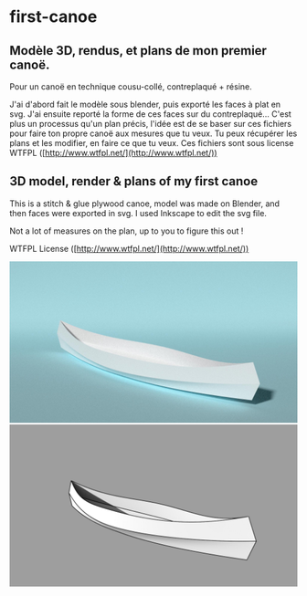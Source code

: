 first-canoe
===========

Modèle 3D, rendus, et plans de mon premier canoë.
-------------------------------------------------

Pour un canoë en technique cousu-collé, contreplaqué + résine.

J'ai d'abord fait le modèle sous blender, puis exporté les faces à plat en svg. J'ai ensuite reporté la forme de ces faces sur du contreplaqué...
C'est plus un processus qu'un plan précis, l'idée est de se baser sur ces fichiers pour faire ton propre canoë aux mesures que tu veux.
Tu peux récupérer les plans et les modifier, en faire ce que tu veux. 
Ces fichiers sont sous license WTFPL ([http://www.wtfpl.net/](http://www.wtfpl.net/))


3D model, render &amp; plans of my first canoe
----------------------------------------------

This is a stitch & glue plywood canoe, model was made on Blender, and then faces were exported in svg. I used Inkscape to edit the svg file.

Not a lot of measures on the plan, up to you to figure this out !

WTFPL License  ([http://www.wtfpl.net/](http://www.wtfpl.net/))

![first canoe render](first-canoe.jpg)
![first canoe wireframe render](first-canoe2.png)
